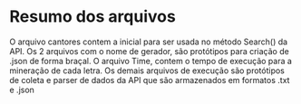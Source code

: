 # Resumo dos arquivos

O arquivo cantores contem a inicial para ser usada no método Search() da API.
Os 2 arquivos com o nome de gerador, são protótipos para criação de .json de forma braçal.
O arquivo Time, contem o tempo de execução para a mineração de cada letra.
Os demais arquivos de execução são protótipos de coleta e parser de dados da API que são armazenados em formatos .txt e .json
